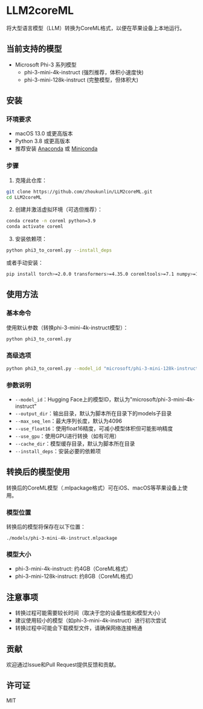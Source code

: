 # LLM2coreML

将大型语言模型（LLM）转换为CoreML格式，以便在苹果设备上本地运行。

## 当前支持的模型

- Microsoft Phi-3 系列模型
  - phi-3-mini-4k-instruct (强烈推荐，体积小速度快)
  - phi-3-mini-128k-instruct (完整模型，但体积大)

## 安装

### 环境要求

- macOS 13.0 或更高版本
- Python 3.8 或更高版本
- 推荐安装 [Anaconda](https://www.anaconda.com/download) 或 [Miniconda](https://docs.conda.io/en/latest/miniconda.html)

### 步骤

1. 克隆此仓库：

```bash
git clone https://github.com/zhoukunlin/LLM2coreML.git
cd LLM2coreML
```

2. 创建并激活虚拟环境（可选但推荐）：

```bash
conda create -n coreml python=3.9
conda activate coreml
```

3. 安装依赖项：

```bash
python phi3_to_coreml.py --install_deps
```

或者手动安装：

```bash
pip install torch>=2.0.0 transformers>=4.35.0 coremltools>=7.1 numpy>=1.23.0
```

## 使用方法

### 基本命令

使用默认参数（转换phi-3-mini-4k-instruct模型）：

```bash
python phi3_to_coreml.py
```

### 高级选项

```bash
python phi3_to_coreml.py --model_id "microsoft/phi-3-mini-128k-instruct" --use_gpu --max_seq_len 8192
```

### 参数说明

- `--model_id`：Hugging Face上的模型ID，默认为"microsoft/phi-3-mini-4k-instruct"
- `--output_dir`：输出目录，默认为脚本所在目录下的models子目录
- `--max_seq_len`：最大序列长度，默认为4096
- `--use_float16`：使用float16精度，可减小模型体积但可能影响精度
- `--use_gpu`：使用GPU进行转换（如有可用）
- `--cache_dir`：模型缓存目录，默认为脚本所在目录
- `--install_deps`：安装必要的依赖项

## 转换后的模型使用

转换后的CoreML模型（.mlpackage格式）可在iOS、macOS等苹果设备上使用。

### 模型位置

转换后的模型将保存在以下位置：

```
./models/phi-3-mini-4k-instruct.mlpackage
```

### 模型大小

- phi-3-mini-4k-instruct: 约4GB（CoreML格式）
- phi-3-mini-128k-instruct: 约8GB（CoreML格式）

## 注意事项

- 转换过程可能需要较长时间（取决于您的设备性能和模型大小）
- 建议使用较小的模型（如phi-3-mini-4k-instruct）进行初次尝试
- 转换过程中可能会下载模型文件，请确保网络连接畅通

## 贡献

欢迎通过Issue和Pull Request提供反馈和贡献。

## 许可证

MIT 
